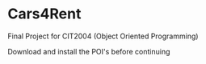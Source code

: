 # Cars4Rent
Final Project for CIT2004 (Object Oriented Programming)

Download and install the POI's before continuing
